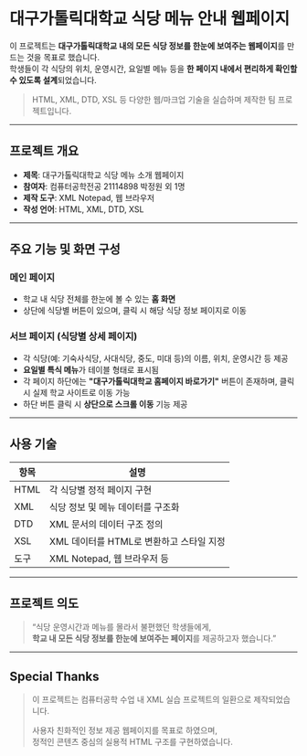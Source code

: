 # 대구가톨릭대학교 식당 메뉴 안내 웹페이지

이 프로젝트는 **대구가톨릭대학교 내의 모든 식당 정보를 한눈에 보여주는 웹페이지**를 만드는 것을 목표로 했습니다.  
학생들이 각 식당의 위치, 운영시간, 요일별 메뉴 등을 **한 페이지 내에서 편리하게 확인할 수 있도록 설계**되었습니다.

> HTML, XML, DTD, XSL 등 다양한 웹/마크업 기술을 실습하며 제작한 팀 프로젝트입니다.

---

## 프로젝트 개요

- **제목**: 대구가톨릭대학교 식당 메뉴 소개 웹페이지
- **참여자**: 컴퓨터공학전공 21114898 박정원 외 1명
- **제작 도구**: XML Notepad, 웹 브라우저
- **작성 언어**: HTML, XML, DTD, XSL

---

## 주요 기능 및 화면 구성

### 메인 페이지
- 학교 내 식당 전체를 한눈에 볼 수 있는 **홈 화면**
- 상단에 식당별 버튼이 있으며, 클릭 시 해당 식당 정보 페이지로 이동

### 서브 페이지 (식당별 상세 페이지)
- 각 식당(예: 기숙사식당, 사대식당, 중도, 미대 등)의 이름, 위치, 운영시간 등 제공
- **요일별 특식 메뉴**가 테이블 형태로 표시됨
- 각 페이지 하단에는 **"대구가톨릭대학교 홈페이지 바로가기"** 버튼이 존재하며, 클릭 시 실제 학교 사이트로 이동 가능
- 하단 버튼 클릭 시 **상단으로 스크롤 이동** 기능 제공

---

## 사용 기술

| 항목 | 설명 |
|------|------|
| HTML | 각 식당별 정적 페이지 구현 |
| XML  | 식당 정보 및 메뉴 데이터를 구조화 |
| DTD  | XML 문서의 데이터 구조 정의 |
| XSL  | XML 데이터를 HTML로 변환하고 스타일 지정 |
| 도구 | XML Notepad, 웹 브라우저 등

---

## 프로젝트 의도

> “식당 운영시간과 메뉴를 몰라서 불편했던 학생들에게,  
> **학교 내 모든 식당 정보를 한눈에 보여주는 페이지**를 제공하고자 했습니다.”

---

## Special Thanks

> 이 프로젝트는 컴퓨터공학 수업 내 XML 실습 프로젝트의 일환으로 제작되었습니다.
>  
> 사용자 친화적인 정보 제공 웹페이지를 목표로 하였으며,  
> 정적인 콘텐츠 중심의 실용적 HTML 구조를 구현하였습니다.

